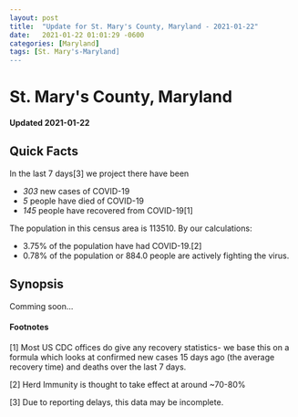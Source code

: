 ```yaml
---
layout: post
title:  "Update for St. Mary's County, Maryland - 2021-01-22"
date:   2021-01-22 01:01:29 -0600
categories: [Maryland]
tags: [St. Mary's-Maryland]
---
```


# St. Mary's County, Maryland
#### Updated 2021-01-22

## Quick Facts

In the last 7 days[3] we project there have been
- *303* new cases of COVID-19
- *5* people have died of COVID-19
- *145* people have recovered from COVID-19[1]

The population in this census area is 113510. By our calculations:
- 3.75% of the population have had COVID-19.[2]
- 0.78% of the population or 884.0 people are actively fighting the virus.

## Synopsis

Comming soon...


#### Footnotes

[1] Most US CDC offices do give any recovery statistics- we base this on a formula which looks at confirmed new cases
15 days ago (the average recovery time) and deaths over the last 7 days.

[2] Herd Immunity is thought to take effect at around ~70-80%

[3] Due to reporting delays, this data may be incomplete.
 
    